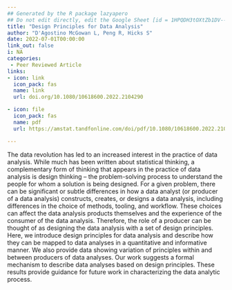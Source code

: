 ```yaml
---
## Generated by the R package lazyapero
## Do not edit directly, edit the Google Sheet [id = 1HPQDH3tOXtZb1DV--8wR9CKAzUz5aywWc2vM3OQ5SrU]
title: "Design Principles for Data Analysis"
author: "D'Agostino McGowan L, Peng R, Hicks S"
date: 2022-07-01T00:00:00
link_out: false
i: NA
categories:
 - Peer Reviewed Article
links:
- icon: link
  icon_pack: fas
  name: link
  url: doi.org/10.1080/10618600.2022.2104290

- icon: file
  icon_pack: fas
  name: pdf
  url: https://amstat.tandfonline.com/doi/pdf/10.1080/10618600.2022.2104290

---
```


The data revolution has led to an increased interest in the practice of data analysis. While much has been written about statistical thinking, a complementary form of thinking that appears in the practice of data analysis is design thinking – the problem-solving process to understand the people for whom a solution is being designed. For a given problem, there can be significant or subtle differences in how a data analyst (or producer of a data analysis) constructs, creates, or designs a data analysis, including differences in the choice of methods, tooling, and workflow. These choices can affect the data analysis products themselves and the experience of the consumer of the data analysis. Therefore, the role of a producer can be thought of as designing the data analysis with a set of design principles. Here, we introduce design principles for data analysis and describe how they can be mapped to data analyses in a quantitative and informative manner. We also provide data showing variation of principles within and between producers of data analyses. Our work suggests a formal mechanism to describe data analyses based on design principles. These results provide guidance for future work in characterizing the data analytic process.

